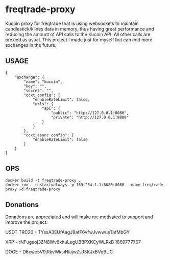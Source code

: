 # freqtrade-proxy
Kucoin proxy for freqtrade that is using websockets to maintain candlestick/klines data in memory, thus having great performance and reducing the amount of API calls to the Kucoin API. All other calls are proxied as usual.
This project I made just for myself but can add more exchanges in the future.

## USAGE
```
{
    "exchange": {
        "name": "kucoin",
        "key": "",
        "secret": "",
        "ccxt_config": {
            "enableRateLimit": false,
            "urls": {
                "api": {
                    "public": "http://127.0.0.1:8080",
                    "private": "http://127.0.0.1:8080"
                }
            }
        },
        "ccxt_async_config": {
            "enableRateLimit": false
        }
    }
}
```

## OPS

```
docker build -t freqtrade-proxy .
docker run --restart=always -p 169.254.1.1:8080:8080 --name freqtrade-proxy -d freqtrade-proxy
```

## Donations
Donations are appreciated and will make me motivated to support and improve the project.

USDT TRC20 - TYssA3EUfAagJ9afF6vfwJvwwueTafMbGY

XRP - rNFugeoj3ZN8Wv6xhuLegUBBPXKCyWLRkB 1869777767

DOGE - D6xwe5V9jRkvWksiHiajwZsJ3KJxBVqBUC
